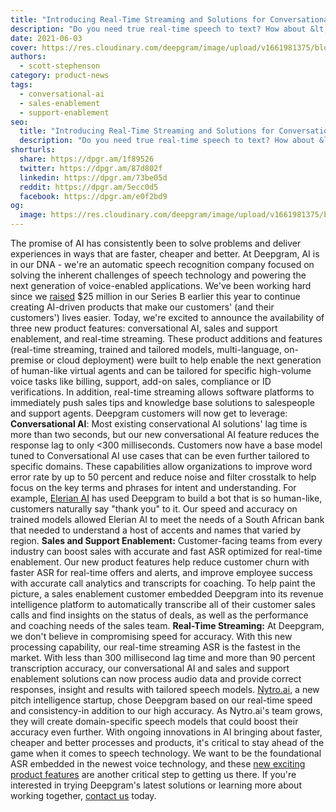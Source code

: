 ```yaml
---
title: "Introducing Real-Time Streaming and Solutions for Conversational AI, Sales and Support Enablement"
description: "Do you need true real-time speech to text? How about &lt;300 millisecond lag time and over 90%+ trained accuracy. We are built for Conversational AI and Sales and Support Enablement. Create with us today."
date: 2021-06-03
cover: https://res.cloudinary.com/deepgram/image/upload/v1661981375/blog/introducing-real-time-streaming-and-solutions-for-conversational-ai-sales-and-support-enablement/introducing-real-time-streaming%402x.jpg
authors:
  - scott-stephenson
category: product-news
tags:
  - conversational-ai
  - sales-enablement
  - support-enablement
seo:
  title: "Introducing Real-Time Streaming and Solutions for Conversational AI, Sales and Support Enablement"
  description: "Do you need true real-time speech to text? How about &lt;300 millisecond lag time and over 90%+ trained accuracy. We are built for Conversational AI and Sales and Support Enablement. Create with us today."
shorturls:
  share: https://dpgr.am/1f89526
  twitter: https://dpgr.am/87d802f
  linkedin: https://dpgr.am/73be05d
  reddit: https://dpgr.am/5ecc0d5
  facebook: https://dpgr.am/e0f2bd9
og:
  image: https://res.cloudinary.com/deepgram/image/upload/v1661981375/blog/introducing-real-time-streaming-and-solutions-for-conversational-ai-sales-and-support-enablement/introducing-real-time-streaming%402x.jpg
---
```


The promise of AI has consistently been to solve problems and deliver experiences in ways that are faster, cheaper and better. At Deepgram, AI is in our DNA - we're an automatic speech recognition company focused on solving the inherent challenges of speech technology and powering the next generation of voice-enabled applications.  We've been working hard since we [raised](https://blog.deepgram.com/we-raised-25-million/) $25 million in our Series B earlier this year to continue creating AI-driven products that make our customers' (and their customers') lives easier. Today, we're excited to announce the availability of three new product features: conversational AI, sales and support enablement, and real-time streaming. These product additions and features (real-time streaming, trained and tailored models, multi-language, on-premise or cloud deployment) were built to help enable the next generation of human-like virtual agents and can be tailored for specific high-volume voice tasks like billing, support, add-on sales, compliance or ID verifications. In addition, real-time streaming allows software platforms to immediately push sales tips and knowledge base solutions to salespeople and support agents. Deepgram customers will now get to leverage: **Conversational AI**: Most existing conservational AI solutions' lag time is more than two seconds, but our new conversational AI feature reduces the response lag to only <300 milliseconds. Customers now have a base model tuned to Conversational AI use cases that can be even further tailored to specific domains. These capabilities allow organizations to improve word error rate by up to 50 percent and reduce noise and filter crosstalk to help focus on the key terms and phrases for intent and understanding. For example, [Elerian AI](http://www.elerian.ai) has used Deepgram to build a bot that is so human-like, customers naturally say "thank you" to it. Our speed and accuracy on trained models allowed Elerian AI to meet the needs of a South African bank that needed to understand a host of accents and names that varied by region. **Sales and Support Enablement:** Customer-facing teams from every industry can boost sales with accurate and fast ASR optimized for real-time enablement. Our new product features help reduce customer churn with faster ASR for real-time offers and alerts, and improve employee success with accurate call analytics and transcripts for coaching. To help paint the picture, a sales enablement customer embedded Deepgram into its revenue intelligence platform to automatically transcribe all of their customer sales calls and find insights on the status of deals, as well as the performance and coaching needs of the sales team. **Real-Time Streaming:** At Deepgram, we don't believe in compromising speed for accuracy. With this new processing capability, our real-time streaming ASR is the fastest in the market. With less than 300 millisecond lag time and more than 90 percent transcription accuracy, our conversational AI and sales and support enablement solutions can now process audio data and provide correct responses, insight and results with tailored speech models. [Nytro.ai](http://www.nytro.ai), a new pitch intelligence startup, chose Deepgram based on our real-time speed and consistency-in addition to our high accuracy.  As Nytro.ai's team grows, they will create domain-specific speech models that could boost their accuracy even further. With ongoing innovations in AI bringing about faster, cheaper and better processes and products, it's critical to stay ahead of the game when it comes to speech technology. We want to be the foundational ASR embedded in the newest voice technology, and these [new exciting product features](https://venturebeat.com/2021/06/03/deepgram-beefs-up-conversational-ai-engagement-with-new-apis/) are another critical step to getting us there. If you're interested in trying Deepgram's latest solutions or learning more about working together, [contact us](https://deepgram.com/contact-us/) today.
